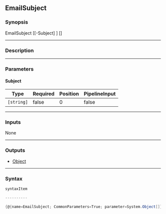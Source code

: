 EmailSubject
------------




### Synopsis

EmailSubject [[-Subject] <string>] [<CommonParameters>]




---


### Description


---


### Parameters
#### **Subject**




|Type      |Required|Position|PipelineInput|
|----------|--------|--------|-------------|
|`[string]`|false   |0       |false        |





---


### Inputs
None




---


### Outputs
* [Object](https://learn.microsoft.com/en-us/dotnet/api/System.Object)






---


### Syntax
```PowerShell
syntaxItem
```
```PowerShell
----------
```
```PowerShell
{@{name=EmailSubject; CommonParameters=True; parameter=System.Object[]}}
```
